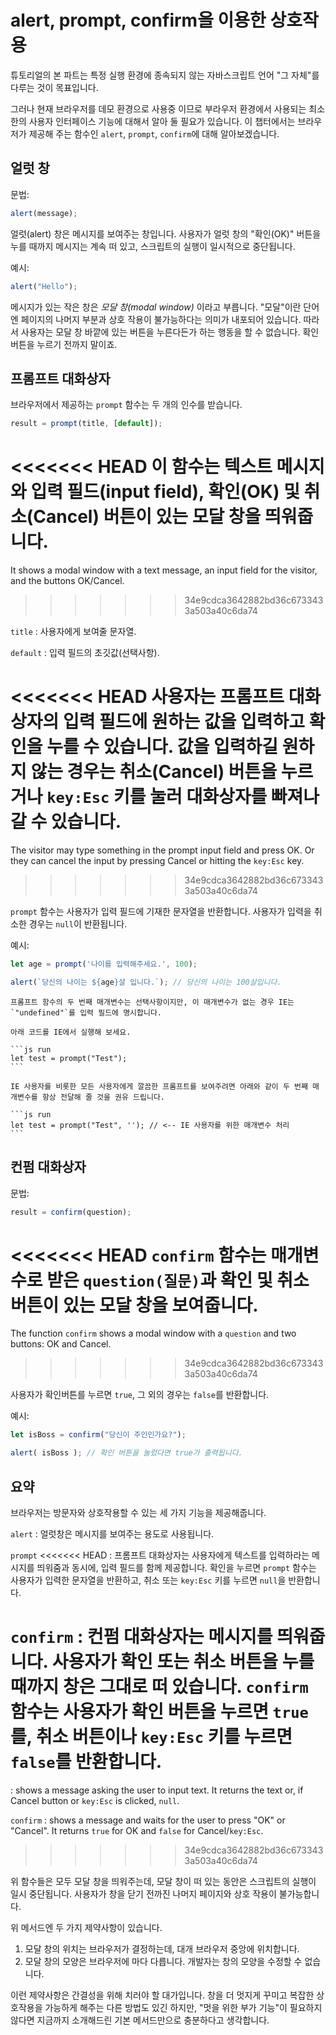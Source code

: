 # alert, prompt, confirm을 이용한 상호작용

튜토리얼의 본 파트는 특정 실행 환경에 종속되지 않는 자바스크립트 언어 "그 자체"를 다루는 것이 목표입니다.

그러나 현재 브라우저를 데모 환경으로 사용중 이므로 부라우저 환경에서 사용되는 최소한의 사용자 인터페이스 기능에 대해서 알아 둘 필요가 있습니다. 이 챕터에서는 브라우저가 제공해 주는 함수인 `alert`, `prompt`, `confirm`에 대해 알아보겠습니다. 

## 얼럿 창

문법:

```js
alert(message);
```

얼럿(alert) 창은 메시지를 보여주는 창입니다. 사용자가 얼럿 창의 "확인(OK)" 버튼을 누를 때까지 메시지는 계속 떠 있고, 스크립트의 실행이 일시적으로 중단됩니다.

예시:

```js run
alert("Hello");
```

메시지가 있는 작은 창은 *모달 창(modal window)* 이라고 부릅니다. "모달"이란 단어엔 페이지의 나머지 부분과 상호 작용이 불가능하다는 의미가 내포되어 있습니다. 따라서 사용자는 모달 창 바깥에 있는 버튼을 누른다든가 하는 행동을 할 수 없습니다. 확인 버튼을 누르기 전까지 말이죠. 

## 프롬프트 대화상자

브라우저에서 제공하는 `prompt` 함수는 두 개의 인수를 받습니다.

```js no-beautify
result = prompt(title, [default]);
```

<<<<<<< HEAD
이 함수는 텍스트 메시지와 입력 필드(input field), 확인(OK) 및 취소(Cancel) 버튼이 있는 모달 창을 띄워줍니다.
=======
It shows a modal window with a text message, an input field for the visitor, and the buttons OK/Cancel.
>>>>>>> 34e9cdca3642882bd36c6733433a503a40c6da74

`title`
: 사용자에게 보여줄 문자열.

`default`
: 입력 필드의 초깃값(선택사항). 

<<<<<<< HEAD
사용자는 프롬프트 대화상자의 입력 필드에 원하는 값을 입력하고 확인을 누를 수 있습니다. 값을 입력하길 원하지 않는 경우는 취소(Cancel) 버튼을 누르거나 `key:Esc` 키를 눌러 대화상자를 빠져나갈 수 있습니다.
=======
The visitor may type something in the prompt input field and press OK. Or they can cancel the input by pressing Cancel or hitting the `key:Esc` key.
>>>>>>> 34e9cdca3642882bd36c6733433a503a40c6da74

`prompt` 함수는 사용자가 입력 필드에 기재한 문자열을 반환합니다. 사용자가 입력을 취소한 경우는 `null`이 반환됩니다.

예시:

```js run
let age = prompt('나이를 입력해주세요.', 100);

alert(`당신의 나이는 ${age}살 입니다.`); // 당신의 나이는 100살입니다.
```

````warn header="인터넷 익스플로러(IE)에서는 항상 '기본값'을 넣어주세요."
프롬프트 함수의 두 번째 매개변수는 선택사항이지만, 이 매개변수가 없는 경우 IE는 `"undefined"`를 입력 필드에 명시합니다.

아래 코드를 IE에서 실행해 보세요.

```js run
let test = prompt("Test");
```

IE 사용자를 비롯한 모든 사용자에게 깔끔한 프롬프트를 보여주려면 아래와 같이 두 번째 매개변수를 항상 전달해 줄 것을 권유 드립니다. 

```js run
let test = prompt("Test", ''); // <-- IE 사용자를 위한 매개변수 처리
```
````

## 컨펌 대화상자

문법:

```js
result = confirm(question);
```

<<<<<<< HEAD
`confirm` 함수는 매개변수로 받은 `question(질문)`과 확인 및 취소 버튼이 있는 모달 창을 보여줍니다.
=======
The function `confirm` shows a modal window with a `question` and two buttons: OK and Cancel.
>>>>>>> 34e9cdca3642882bd36c6733433a503a40c6da74

사용자가 확인버튼를 누르면 `true`, 그 외의 경우는 `false`를 반환합니다.

예시:

```js run
let isBoss = confirm("당신이 주인인가요?");

alert( isBoss ); // 확인 버튼을 눌렀다면 true가 출력됩니다.
```

## 요약

브라우저는 방문자와 상호작용할 수 있는 세 가지 기능을 제공해줍니다.

`alert`
: 얼럿창은 메시지를 보여주는 용도로 사용됩니다.

`prompt`
<<<<<<< HEAD
: 프롬프트 대화상자는 사용자에게 텍스트를 입력하라는 메시지를 띄워줌과 동시에, 입력 필드를 함께 제공합니다. 확인을 누르면 `prompt` 함수는 사용자가 입력한 문자열을 반환하고, 취소 또는 `key:Esc` 키를 누르면 `null`을 반환합니다.  

`confirm`
: 컨펌 대화상자는 메시지를 띄워줍니다. 사용자가 확인 또는 취소 버튼을 누를 때까지 창은 그대로 떠 있습니다. `confirm` 함수는 사용자가 확인 버튼을 누르면 `true`를, 취소 버튼이나 `key:Esc` 키를 누르면 `false`를 반환합니다. 
=======
: shows a message asking the user to input text. It returns the text or, if Cancel button or `key:Esc` is clicked, `null`.

`confirm`
: shows a message and waits for the user to press "OK" or "Cancel". It returns `true` for OK and `false` for Cancel/`key:Esc`.
>>>>>>> 34e9cdca3642882bd36c6733433a503a40c6da74

위 함수들은 모두 모달 창을 띄워주는데, 모달 창이 떠 있는 동안은 스크립트의 실행이 일시 중단됩니다. 사용자가 창을 닫기 전까진 나머지 페이지와 상호 작용이 불가능합니다.

위 메서드엔 두 가지 제약사항이 있습니다.

1. 모달 창의 위치는 브라우저가 결정하는데, 대개 브라우저 중앙에 위치합니다.
2. 모달 창의 모양은 브라우저에 마다 다릅니다. 개발자는 창의 모양을 수정할 수 없습니다.

이런 제약사항은 간결성을 위해 치러야 할 대가입니다. 창을 더 멋지게 꾸미고 복잡한 상호작용을 가능하게 해주는 다른 방법도 있긴 하지만, "멋을 위한 부가 기능"이 필요하지 않다면 지금까지 소개해드린 기본 메서드만으로 충분하다고 생각합니다. 

